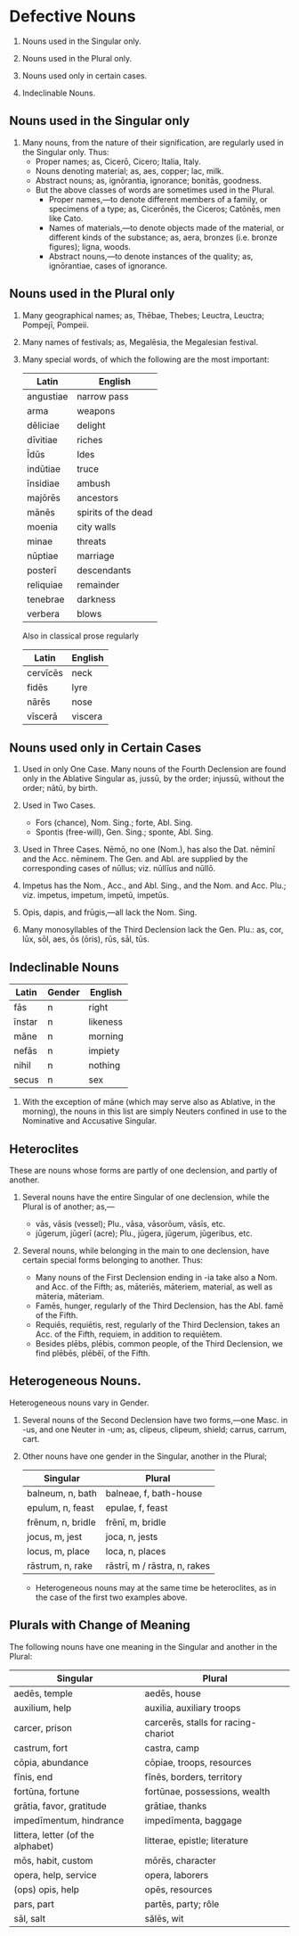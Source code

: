# Defective Nouns

1. Nouns used in the Singular only.

2. Nouns used in the Plural only.

3. Nouns used only in certain cases.

4. Indeclinable Nouns.

## Nouns used in the Singular only

1. Many nouns, from the nature of their signification, are regularly used in the Singular only. Thus:
   - Proper names; as, Cicerō, Cicero; Italia, Italy.
   - Nouns denoting material; as, aes, copper; lac, milk.
   - Abstract nouns; as, ignōrantia, ignorance; bonitās, goodness.
   - But the above classes of words are sometimes used in the Plural.
     - Proper names,—to denote different members of a family, or specimens of a type; as, Cicerōnēs, the Ciceros; Catōnēs, men like Cato.
     - Names of materials,—to denote objects made of the material, or different kinds of the substance; as, aera, bronzes (i.e. bronze figures); ligna, woods.
     - Abstract nouns,—to denote instances of the quality; as, ignōrantiae, cases of ignorance.

## Nouns used in the Plural only

1. Many geographical names; as, Thēbae, Thebes; Leuctra, Leuctra; Pompejī, Pompeii.

2. Many names of festivals; as, Megalēsia, the Megalesian festival.

3. Many special words, of which the following are the most important:

   | Latin     | English             |
   | --------- | ------------------- |
   | angustiae | narrow pass         |
   | arma      | weapons             |
   | dēliciae  | delight             |
   | dīvitiae  | riches              |
   | Īdūs      | Ides                |
   | indūtiae  | truce               |
   | īnsidiae  | ambush              |
   | majōrēs   | ancestors           |
   | mānēs     | spirits of the dead |
   | moenia    | city walls          |
   | minae     | threats             |
   | nūptiae   | marriage            |
   | posterī   | descendants         |
   | reliquiae | remainder           |
   | tenebrae  | darkness            |
   | verbera   | blows               |

   Also in classical prose regularly

   | Latin    | English |
   | -------- | ------- |
   | cervīcēs | neck    |
   | fidēs    | lyre    |
   | nārēs    | nose    |
   | vīscerā  | viscera |

## Nouns used only in Certain Cases

1. Used in only One Case. Many nouns of the Fourth Declension are found only in the Ablative Singular as, jussū, by the order; injussū, without the order; nātū, by birth.

2. Used in Two Cases.

   - Fors (chance), Nom. Sing.; forte, Abl. Sing.
   - Spontis (free-will), Gen. Sing.; sponte, Abl. Sing.

3. Used in Three Cases. Nēmō, no one (Nom.), has also the Dat. nēminī and the Acc. nēminem. The Gen. and Abl. are supplied by the corresponding cases of nūllus; viz. nūllīus and nūllō.
4. Impetus has the Nom., Acc., and Abl. Sing., and the Nom. and Acc. Plu.; viz. impetus, impetum, impetū, impetūs.
5. Opis, dapis, and frūgis,—all lack the Nom. Sing.
6. Many monosyllables of the Third Declension lack the Gen. Plu.: as, cor, lūx, sōl, aes, ōs (ōris), rūs, sāl, tūs.

## Indeclinable Nouns

| Latin  | Gender | English  |
| ------ | ------ | -------- |
| fās    | n      | right    |
| īnstar | n      | likeness |
| māne   | n      | morning  |
| nefās  | n      | impiety  |
| nihil  | n      | nothing  |
| secus  | n      | sex      |

1. With the exception of māne (which may serve also as Ablative, in the morning), the nouns in this list are simply Neuters confined in use to the Nominative and Accusative Singular.

## Heteroclites

These are nouns whose forms are partly of one declension, and partly of another.

1. Several nouns have the entire Singular of one declension, while the Plural is of another; as,—

   - vās, vāsis (vessel); Plu., vāsa, vāsorōum, vāsīs, etc.
   - jūgerum, jūgerī (acre); Plu., jūgera, jūgerum, jūgeribus, etc.

2. Several nouns, while belonging in the main to one declension, have certain special forms belonging to another. Thus:
   - Many nouns of the First Declension ending in -ia take also a Nom. and Acc. of the Fifth; as, māteriēs, māteriem, material, as well as māteria, māteriam.
   - Famēs, hunger, regularly of the Third Declension, has the Abl. famē of the Fifth.
   - Requiēs, requiētis, rest, regularly of the Third Declension, takes an Acc. of the Fifth, requiem, in addition to requiētem.
   - Besides plēbs, plēbis, common people, of the Third Declension, we find plēbēs, plēbĕī, of the Fifth.

## Heterogeneous Nouns.

Heterogeneous nouns vary in Gender.

1. Several nouns of the Second Declension have two forms,—one Masc. in -us, and one Neuter in -um; as, clipeus, clipeum, shield; carrus, carrum, cart.

2. Other nouns have one gender in the Singular, another in the Plural;

   | Singular          | Plural                       |
   | ----------------- | ---------------------------- |
   | balneum, n, bath  | balneae, f, bath-house       |
   | epulum, n, feast  | epulae, f, feast             |
   | frēnum, n, bridle | frēnī, m, bridle             |
   | jocus, m, jest    | joca, n, jests               |
   | locus, m, place   | loca, n, places              |
   | rāstrum, n, rake  | rāstrī, m / rāstra, n, rakes |

   - Heterogeneous nouns may at the same time be heteroclites, as in the case of the first two examples above.

## Plurals with Change of Meaning

The following nouns have one meaning in the Singular and another in the Plural:

| Singular                          | Plural                              |
| --------------------------------- | ----------------------------------- |
| aedēs, temple                     | aedēs, house                        |
| auxilium, help                    | auxilia, auxiliary troops           |
| carcer, prison                    | carcerēs, stalls for racing-chariot |
| castrum, fort                     | castra, camp                        |
| cōpia, abundance                  | cōpiae, troops, resources           |
| fīnis, end                        | fīnēs, borders, territory           |
| fortūna, fortune                  | fortūnae, possessions, wealth       |
| grātia, favor, gratitude          | grātiae, thanks                     |
| impedīmentum, hindrance           | impedīmenta, baggage                |
| littera, letter (of the alphabet) | litterae, epistle; literature       |
| mōs, habit, custom                | mōrēs, character                    |
| opera, help, service              | opera, laborers                     |
| (ops) opis, help                  | opēs, resources                     |
| pars, part                        | partēs, party; rôle                 |
| sāl, salt                         | sălēs, wit                          |
